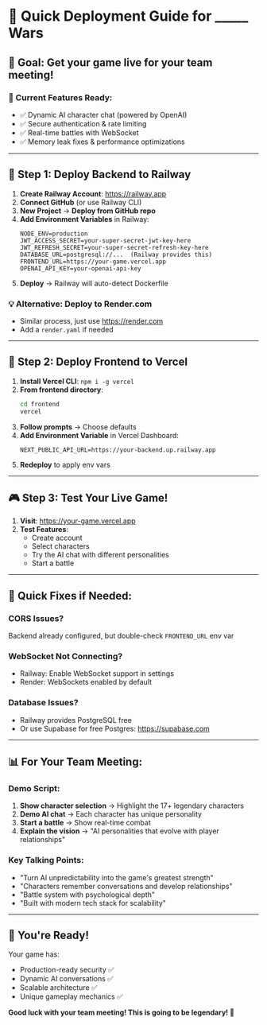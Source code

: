 # 🚀 Quick Deployment Guide for _____ Wars

## 🎯 Goal: Get your game live for your team meeting!

### 📍 Current Features Ready:
- ✅ Dynamic AI character chat (powered by OpenAI)
- ✅ Secure authentication & rate limiting
- ✅ Real-time battles with WebSocket
- ✅ Memory leak fixes & performance optimizations

---

## 🔧 Step 1: Deploy Backend to Railway

1. **Create Railway Account**: https://railway.app
2. **Connect GitHub** (or use Railway CLI)
3. **New Project** → **Deploy from GitHub repo**
4. **Add Environment Variables** in Railway:
   ```
   NODE_ENV=production
   JWT_ACCESS_SECRET=your-super-secret-jwt-key-here
   JWT_REFRESH_SECRET=your-super-secret-refresh-key-here
   DATABASE_URL=postgresql://...  (Railway provides this)
   FRONTEND_URL=https://your-game.vercel.app
   OPENAI_API_KEY=your-openai-api-key
   ```
5. **Deploy** → Railway will auto-detect Dockerfile

### 💡 Alternative: Deploy to Render.com
- Similar process, just use https://render.com
- Add a `render.yaml` if needed

---

## 🎨 Step 2: Deploy Frontend to Vercel

1. **Install Vercel CLI**: `npm i -g vercel`
2. **From frontend directory**:
   ```bash
   cd frontend
   vercel
   ```
3. **Follow prompts** → Choose defaults
4. **Add Environment Variable** in Vercel Dashboard:
   ```
   NEXT_PUBLIC_API_URL=https://your-backend.up.railway.app
   ```
5. **Redeploy** to apply env vars

---

## 🎮 Step 3: Test Your Live Game!

1. **Visit**: https://your-game.vercel.app
2. **Test Features**:
   - Create account
   - Select characters
   - Try the AI chat with different personalities
   - Start a battle

---

## 🚨 Quick Fixes if Needed:

### CORS Issues?
Backend already configured, but double-check `FRONTEND_URL` env var

### WebSocket Not Connecting?
- Railway: Enable WebSocket support in settings
- Render: WebSockets enabled by default

### Database Issues?
- Railway provides PostgreSQL free
- Or use Supabase for free Postgres: https://supabase.com

---

## 📊 For Your Team Meeting:

### Demo Script:
1. **Show character selection** → Highlight the 17+ legendary characters
2. **Demo AI chat** → Each character has unique personality
3. **Start a battle** → Show real-time combat
4. **Explain the vision** → "AI personalities that evolve with player relationships"

### Key Talking Points:
- "Turn AI unpredictability into the game's greatest strength"
- "Characters remember conversations and develop relationships"
- "Battle system with psychological depth"
- "Built with modern tech stack for scalability"

---

## 🎉 You're Ready!

Your game has:
- Production-ready security ✅
- Dynamic AI conversations ✅
- Scalable architecture ✅
- Unique gameplay mechanics ✅

**Good luck with your team meeting! This is going to be legendary! 🚀**